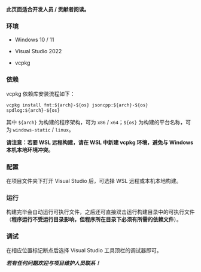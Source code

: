 **此页面适合开发人员 / 贡献者阅读。**

### 环境

* Windows 10 / 11

* Visual Studio 2022

* vcpkg

### 依赖

vcpkg 依赖库安装流程如下：

```
vcpkg install fmt:${arch}-${os} jsoncpp:${arch}-${os} spdlog:${arch}-${os}
```

其中 `${arch}` 为构建的程序架构，可为 `x86` / `x64`；`${os}` 为构建的平台名称，可为 `windows-static` / `linux`。

**请注意：若要 WSL 远程构建，请在 WSL 中新建 vcpkg 环境，避免与 Windows 本机本地环境冲突。**

### 配置

在项目文件夹下打开 Visual Studio 后，可选择 WSL 远程或本机本地构建。

### 运行

构建完毕会自动运行可执行文件，之后还可直接双击运行构建目录中的可执行文件（**程序运行不受运行目录影响，但程序所在目录下必须有所需的依赖文件**）。

### 调试

在相应位置标记断点后选择 Visual Studio 工具顶栏的调试器即可。

_**若有任何问题欢迎与项目维护人员联系！**_
